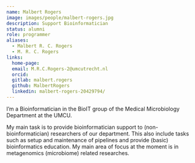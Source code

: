 ```yaml
---
name: Malbert Rogers
image: images/people/malbert-rogers.jpg
description: Support Bioinformatician
status: alumni
role: programmer
aliases: 
  - Malbert R. C. Rogers
  - M. R. C. Rogers
links:
  home-page:
  email: M.R.C.Rogers-2@umcutrecht.nl
  orcid:
  gitlab: malbert.rogers
  github: MalbertRogers 
  linkedin: malbert-rogers-20429794/
---
```


I’m a Bioinformatician in the BioIT group of the Medical Microbiology Department at the UMCU.

My main task is to provide bioinformatician support to (non-bioinformatician) researchers of our department. This also include tasks such as setup and maintenance of pipelines and provide (basic) bioinformatics education. My main area of focus at the moment is in metagenomics (microbiome) related researches. 
